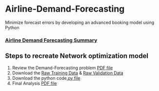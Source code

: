 # Airline-Demand-Forecasting

Minimize forecast errors by developing an advanced booking model using Python

### [Airline Demand Forecasting Summary](https://rawgit.com/analyticswithali/Airline-Demand-Forecasting/master/Airline%20Demand%20Forecasting%20Summary.pdf)

## Steps to recreate Network optimization model
1. Review the Demand-Forecasting problem [PDF file](https://rawgit.com/analyticswithali/Airline-Demand-Forecasting/master/Airline%20Demand%20Forecasting%20Summary.pdf)
2. Download the [Raw Training Data](https://github.com/analyticswithali/Airline-Demand-Forecasting/blob/master/airline_booking_trainingData.csv) & [Raw Validation Data](https://github.com/analyticswithali/Airline-Demand-Forecasting/blob/master/airline_booking_validationData_revised.csv)
3. Download the python code[.py file](https://rawgit.com/analyticswithali/Airline-Demand-Forecasting/master/Airline%20Demand%20Forecasting%20Python%20Code.py)
5. Final Analysis [PDF file](https://rawgit.com/analyticswithali/Airline-Demand-Forecasting/master/Airline%20Demand%20Forecasting%20Summary.pdf)
